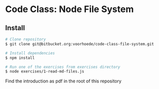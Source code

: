 # Code Class: Node File System

## Install

```sh
# Clone repository
$ git clone git@bitbucket.org:voorhoede/code-class-file-system.git

# Install dependencies
$ npm install

# Run one of the exercises from exercises directory
$ node exercises/1-read-md-files.js
```

Find the introduction as pdf in the root of this repository